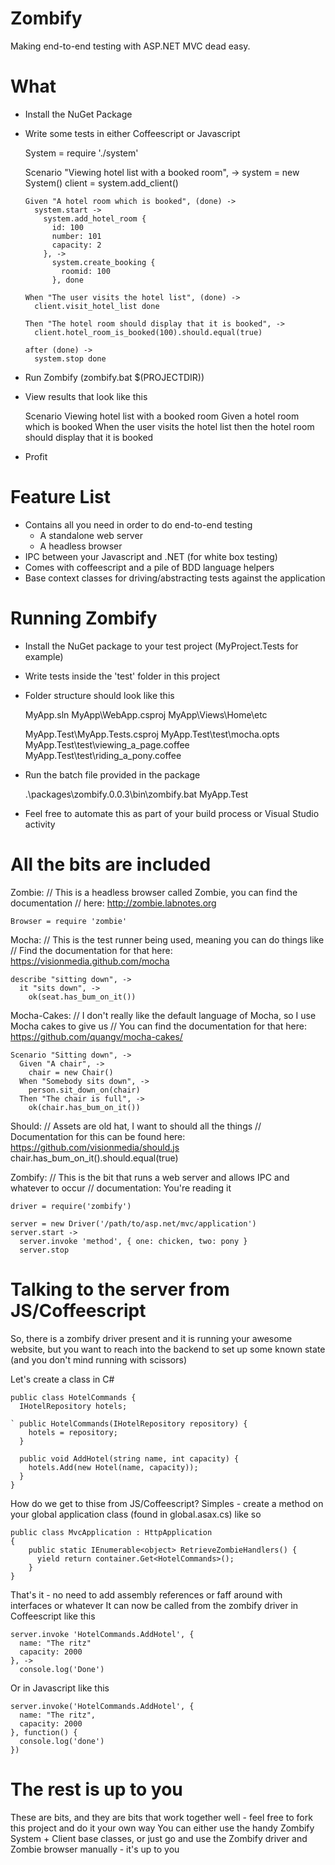 Zombify
=========

Making end-to-end testing with ASP.NET MVC dead easy.

What
======

- Install the NuGet Package
- Write some tests in either Coffeescript or Javascript

    System = require './system'

    Scenario "Viewing hotel list with a booked room", ->
      system = new System()
      client = system.add_client()

      Given "A hotel room which is booked", (done) ->
        system.start ->
          system.add_hotel_room {
            id: 100
            number: 101
            capacity: 2
          }, ->
            system.create_booking {
              roomid: 100
            }, done

      When "The user visits the hotel list", (done) ->
        client.visit_hotel_list done
        
      Then "The hotel room should display that it is booked", ->
        client.hotel_room_is_booked(100).should.equal(true)
        
      after (done) ->
        system.stop done

- Run Zombify (zombify.bat $(PROJECTDIR))
- View results that look like this


    Scenario Viewing hotel list with a booked room
      Given a hotel room which is booked
      When the user visits the hotel list
      then the hotel room should display that it is booked


- Profit

Feature List
======

- Contains all you need in order to do end-to-end testing
  - A standalone web server
  - A headless browser
- IPC between your Javascript and .NET (for white box testing)
- Comes with coffeescript and a pile of BDD language helpers
- Base context classes for driving/abstracting tests against the application


Running Zombify
======

- Install the NuGet package to your test project (MyProject.Tests for example)
- Write tests inside the 'test' folder in this project
- Folder structure should look like this


    MyApp.sln
    MyApp\WebApp.csproj
    MyApp\Views\Home\etc

    MyApp.Test\MyApp.Tests.csproj
    MyApp.Test\test\mocha.opts
    MyApp.Test\test\viewing_a_page.coffee
    MyApp.Test\test\riding_a_pony.coffee

- Run the batch file provided in the package

    .\packages\zombify.0.0.3\bin\zombify.bat MyApp.Test


- Feel free to automate this as part of your build process or Visual Studio activity


All the bits are included
======

Zombie:
    // This is a headless browser called Zombie, you can find the documentation
    // here: http://zombie.labnotes.org

    Browser = require 'zombie'

Mocha:
    // This is the test runner being used, meaning you can do things like
    // Find the documentation for that here: https://visionmedia.github.com/mocha

    describe "sitting down", ->
      it "sits down", ->
        ok(seat.has_bum_on_it())

Mocha-Cakes:
    // I don't really like the default language of Mocha, so I use Mocha cakes to give us
    // You can find the documentation for that here: https://github.com/quangv/mocha-cakes/

    Scenario "Sitting down", ->
      Given "A chair", ->
        chair = new Chair()
      When "Somebody sits down", ->
        person.sit_down_on(chair)
      Then "The chair is full", ->
        ok(chair.has_bum_on_it())

Should:
    // Assets are old hat, I want to should all the things
    // Documentation for this can be found here: https://github.com/visionmedia/should.js
    chair.has_bum_on_it().should.equal(true)

Zombify:
    // This is the bit that runs a web server and allows IPC and whatever to occur
    // documentation: You're reading it

    driver = require('zombify')
    
    server = new Driver('/path/to/asp.net/mvc/application')
    server.start ->
      server.invoke 'method', { one: chicken, two: pony }
      server.stop


Talking to the server from JS/Coffeescript
=====

So, there is a zombify driver present and it is running your awesome website, but you want to reach into the backend to
set up some known state (and you don't mind running with scissors)

Let's create a class in C#

    public class HotelCommands {
      IHotelRepository hotels;

    ` public HotelCommands(IHotelRepository repository) {
        hotels = repository;
      }

      public void AddHotel(string name, int capacity) {
        hotels.Add(new Hotel(name, capacity));
      }
    }

How do we get to thise from JS/Coffeescript?
Simples - create a method on your global application class (found in global.asax.cs) like so

    public class MvcApplication : HttpApplication
    {
        public static IEnumerable<object> RetrieveZombieHandlers() {
          yield return container.Get<HotelCommands>();
        }
    }


That's it - no need to add assembly references or faff around with interfaces or whatever
It can now be called from the zombify driver in Coffeescript like this

    server.invoke 'HotelCommands.AddHotel', {
      name: "The ritz"
      capacity: 2000 
    }, -> 
      console.log('Done')
      
Or in Javascript like this

    server.invoke('HotelCommands.AddHotel', {
      name: "The ritz",
      capacity: 2000
    }, function() {
      console.log('done')
    })


The rest is up to you
======

These are bits, and they are bits that work together well - feel free to fork this project and do it your own way
You can either use the handy Zombify System + Client base classes, or just go and use the Zombify driver and Zombie browser
manually - it's up to you



